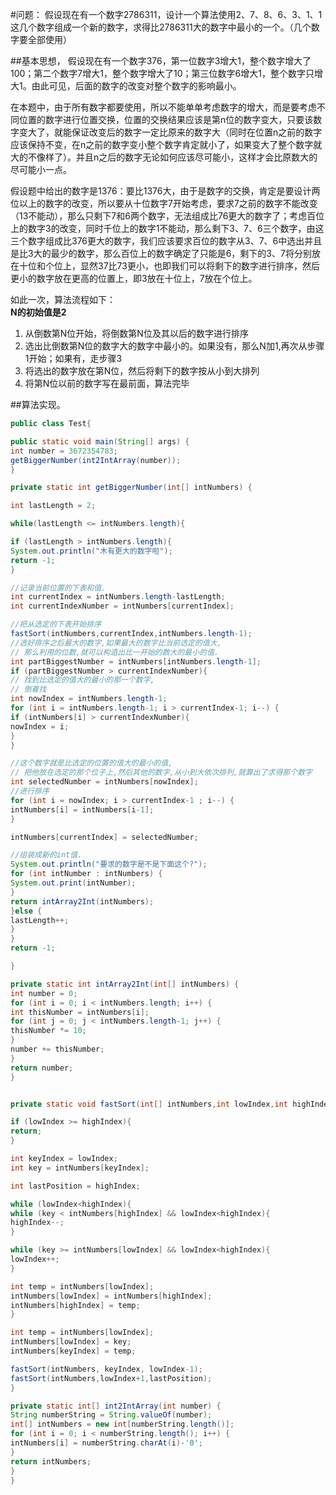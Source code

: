 #问题：
假设现在有一个数字2786311，设计一个算法使用2、7、8、6、3、1、1这几个数字组成一个新的数字，求得比2786311大的数字中最小的一个。（几个数字要全部使用）

##基本思想，
假设现在有一个数字376，第一位数字3增大1，整个数字增大了100；第二个数字7增大1，整个数字增大了10；第三位数字6增大1，整个数字只增大1。由此可见，后面的数字的改变对整个数字的影响最小。  

在本题中，由于所有数字都要使用，所以不能单单考虑数字的增大，而是要考虑不同位置的数字进行位置交换，位置的交换结果应该是第n位的数字变大，只要该数字变大了，就能保证改变后的数字一定比原来的数字大（同时在位置n之前的数字应该保持不变，在n之前的数字变小整个数字肯定就小了，如果变大了整个数字就大的不像样了）。并且n之后的数字无论如何应该尽可能小，这样才会比原数大的尽可能小一点。  

假设题中给出的数字是1376：要比1376大，由于是数字的交换，肯定是要设计两位以上的数字的改变，所以要从十位数字7开始考虑，要求7之前的数字不能改变（13不能动），那么只剩下7和6两个数字，无法组成比76更大的数字了；考虑百位上的数字3的改变，同时千位上的数字1不能动，那么剩下3、7、6三个数字，由这三个数字组成比376更大的数字，我们应该要求百位的数字从3、7、6中选出并且是比3大的最少的数字，那么百位上的数字确定了只能是6，剩下的3、7将分别放在十位和个位上，显然37比73更小，也即我们可以将剩下的数字进行排序，然后更小的数字放在更高的位置上，即3放在十位上，7放在个位上。  

如此一次，算法流程如下：  
**N的初始值是2**  

>
1. 从倒数第N位开始，将倒数第N位及其以后的数字进行排序
2. 选出比倒数第N位的数字大的数字中最小的。如果没有，那么N加1,再次从步骤1开始；如果有，走步骤3
3. 将选出的数字放在第N位，然后将剩下的数字按从小到大排列
4. 将第N位以前的数字写在最前面，算法完毕


##算法实现。
```java
public class Test{

public static void main(String[] args) {
int number = 3672354783;
getBiggerNumber(int2IntArray(number));
}

private static int getBiggerNumber(int[] intNumbers) {

int lastLength = 2;

while(lastLength <= intNumbers.length){

if (lastLength > intNumbers.length){
System.out.println("木有更大的数字啦");
return -1;
}

//记录当前位置的下表和值.
int currentIndex = intNumbers.length-lastLength;
int currentIndexNumber = intNumbers[currentIndex];

//把从选定的下表开始排序
fastSort(intNumbers,currentIndex,intNumbers.length-1);
//选好排序之后最大的数字,如果最大的数字比当前选定的值大,
// 那么利用的位数,就可以构造出比一开始的数大的最小的值.
int partBiggestNumber = intNumbers[intNumbers.length-1];
if (partBiggestNumber > currentIndexNumber){
// 找到比选定的值大的最小的那一个数字,
// 倒着找
int nowIndex = intNumbers.length-1;
for (int i = intNumbers.length-1; i > currentIndex-1; i--) {
if (intNumbers[i] > currentIndexNumber){
nowIndex = i;
}
}

//这个数字就是比选定的位置的值大的最小的值,
// 把他放在选定的那个位子上,然后其他的数字,从小到大依次排列,就算出了求得那个数字
int selectedNumber = intNumbers[nowIndex];
//进行排序
for (int i = nowIndex; i > currentIndex-1 ; i--) {
intNumbers[i] = intNumbers[i-1];
}

intNumbers[currentIndex] = selectedNumber;

//组装成新的int值.
System.out.println("要求的数字是不是下面这个?");
for (int intNumber : intNumbers) {
System.out.print(intNumber);
}
return intArray2Int(intNumbers);
}else {
lastLength++;
}
}
return -1;

}

private static int intArray2Int(int[] intNumbers) {
int number = 0;
for (int i = 0; i < intNumbers.length; i++) {
int thisNumber = intNumbers[i];
for (int j = 0; j < intNumbers.length-1; j++) {
thisNumber *= 10;
}
number += thisNumber;
}
return number;
}


private static void fastSort(int[] intNumbers,int lowIndex,int highIndex){

if (lowIndex >= highIndex){
return;
}

int keyIndex = lowIndex;
int key = intNumbers[keyIndex];

int lastPosition = highIndex;

while (lowIndex<highIndex){
while (key < intNumbers[highIndex] && lowIndex<highIndex){
highIndex--;
}

while (key >= intNumbers[lowIndex] && lowIndex<highIndex){
lowIndex++;
}

int temp = intNumbers[lowIndex];
intNumbers[lowIndex] = intNumbers[highIndex];
intNumbers[highIndex] = temp;
}

int temp = intNumbers[lowIndex];
intNumbers[lowIndex] = key;
intNumbers[keyIndex] = temp;

fastSort(intNumbers, keyIndex, lowIndex-1);
fastSort(intNumbers,lowIndex+1,lastPosition);
}

private static int[] int2IntArray(int number) {
String numberString = String.valueOf(number);
int[] intNumbers = new int[numberString.length()];
for (int i = 0; i < numberString.length(); i++) {
intNumbers[i] = numberString.charAt(i)-'0';
}
return intNumbers;
}
}
```

